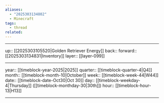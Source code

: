 ```yaml
---
aliases:
  - "2025303134802"
  - Minecraft
tags:
  - thread
related:
---
```




***

up:: [[2025303105520|Golden Retriever Energy]]
back:: 
forward:: [[2025303134831|Inventory]]
layer:: [[layer-099]]

***

year:: [[timeblock-year-2025|2025]]
quarter:: [[timeblock-quarter-4|Q4]]
month:: [[timeblock-month-10|October]]
week:: [[timeblock-week-44|W44]]
date:: [[timeblock-date-Oct30|Oct 30]]
day:: [[timeblock-weekday-4|Thursday]] ([[timeblock-monthday-30|30th]])
hour:: [[timeblock-hour-13|H13]]

***
